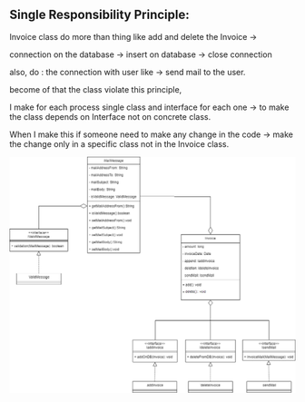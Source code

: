 ## Single Responsibility Principle:

Invoice class do more than thing like add and delete the Invoice -> 

connection on the database -> insert on database -> close connection

also, do : the connection with user like -> send mail to the user.

become of that the class violate this principle,

I make for each process single class and interface for each one -> to make the class depends on Interface not on concrete class.

When I make this if someone need to make any change in the code -> make the change only in a specific class not in the Invoice class.

![ClassDiagram](UML_S.drawio.png)
